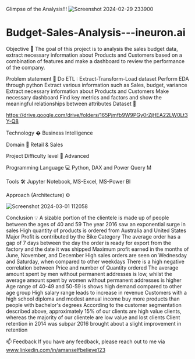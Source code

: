 Glimpse of the Analysis!!!
![Screenshot 2024-02-29 233900](https://github.com/Selfbelieve/Budget-Sales-Analysis---ineuron.ai/assets/112850255/3f0fe895-2394-49d4-9fe8-263e362e820e)

# Budget-Sales-Analysis---ineuron.ai
Objective 🎯
The goal of this project is to analysis the sales budget data, extract necessary information about Products and Customers based on a combination of features and make a dashboard to review the performance of the company.

Problem statement 📜
Do ETL : Extract-Transform-Load dataset
Perform EDA through python
Extract various information such as Sales, budget, variance
Extract necessary information about Products and Customers
Make necessary dashboard
Find key metrics and factors and show the meaningful relationships between attributes
Dataset 📀

https://drive.google.com/drive/folders/165Pjmfb9W9PGy0rZjHEA22LW0Lt3Y-Q8

Technology �
Business Intelligence

Domain 🛒
Retail & Sales

Project Difficulty level 🥇
Advanced

Programming Language 💻
Python, DAX and Power Query M

Tools 🛠
Jupyter Notebook, MS-Excel, MS-Power BI

Approach (Architecture) ⚙

![Screenshot 2024-03-01 112058](https://github.com/Selfbelieve/Budget-Sales-Analysis---ineuron.ai/assets/112850255/66e57257-c82f-4886-9e6d-02a025f364ba)

Conclusion 💡
A sizable portion of the clientele is made up of people between the ages of 40 and 59
The year 2016 saw an exponential surge in sales
High quantity of products is ordered from Australia and United States
Major Profit is contributed by the Bike Category
The average order has a gap of 7 days between the day the order is ready for export from the factory and the date it was shipped
Maximum profit earned in the months of June, November, and December
High sales orders are seen on Wednesday and Saturday, when compared to other weekdays
There is a high negative correlation between Price and number of Quantity ordered
The average amount spent by men without permanent addresses is low, whilst the average amount spent by women without permanent addresses is higher
Age range of 40-49 and 50-59 is shows high demand compared to other age group
High salary range leads to increase in revenue
Customers with a high school diploma and modest annual income buy more products than people with bachelor's degrees
According to the customer segmentation described above, approximately 15% of our clients are high value clients, whereas the majority of our clientele are low value and lost clients
Client retention in 2014 was subpar
2016 brought about a slight improvement in retention


📫 Feedback
If you have any feedback, please reach out to me via www.linkedin.com/in/amanselfbelieve123
